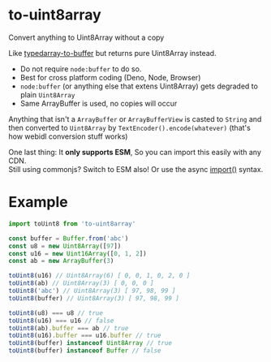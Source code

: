 # to-uint8array

Convert anything to Uint8Array without a copy

Like [typedarray-to-buffer] but returns pure Uint8Array instead.<br>
- Do not require `node:buffer` to do so.
- Best for cross platform coding (Deno, Node, Browser)
- `node:buffer` (or anything else that extens Uint8Array) gets degraded to plain `Uint8Array`
- Same ArrayBuffer is used, no copies will occur

Anything that isn't a `ArrayBuffer` or `ArrayBufferView` is
casted to `String` and then converted to `Uint8Array` by
`TextEncoder().encode(whatever)` (that's how webidl conversion stuff works)

One last thing: It **only supports ESM**, So you can import this easily with any CDN.<br>
Still using commonjs? Switch to ESM also! Or use the async [import()] syntax.

# Example

```js
import toUint8 from 'to-uint8array'

const buffer = Buffer.from('abc')
const u8 = new Uint8Array([97])
const u16 = new Uint16Array([0, 1, 2])
const ab = new ArrayBuffer(3)

toUint8(u16) // Uint8Array(6) [ 0, 0, 1, 0, 2, 0 ]
toUint8(ab) // Uint8Array(3) [ 0, 0, 0 ]
toUint8('abc') // Uint8Array(3) [ 97, 98, 99 ]
toUint8(buffer) // Uint8Array(3) [ 97, 98, 99 ]

toUint8(u8) === u8 // true
toUint8(u16) === u16 // false
toUint8(ab).buffer === ab // true
toUint8(u16).buffer === u16.buffer // true
toUint8(buffer) instanceof Uint8Array // true
toUint8(buffer) instanceof Buffer // false
```

[typedarray-to-buffer]: https://npmjs.com/package/typedarray-to-buffer
[import()]: https://nodejs.org/dist/latest-v16.x/docs/api/esm.html#esm_require
